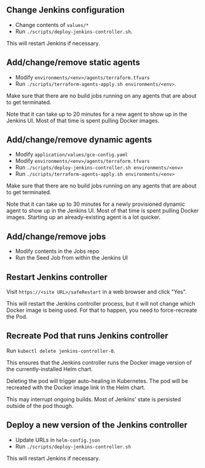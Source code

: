## Change Jenkins configuration

* Change contents of `values/*`
* Run `./scripts/deploy-jenkins-controller.sh`.

This will restart Jenkins if necessary.

## Add/change/remove static agents

* Modify `environments/<env>/agents/terraform.tfvars`
* Run `./scripts/terraform-agents-apply.sh environments/<env>`.

Make sure that there are no build jobs running on any agents that are about to get terminated.

Note that it can take up to 20 minutes for a new agent to show up in the Jenkins UI.
Most of that time is spent pulling Docker images.

## Add/change/remove dynamic agents

* Modify `application/values/gce-config.yaml`
* Modify `environments/<env>/agents/terraform.tfvars`
* Run `./scripts/deploy-jenkins-controller.sh environments/<env>`
* Run `./scripts/terraform-agents-apply.sh environments/<env>`

Make sure that there are no build jobs running on any agents that are about to get terminated.

Note that it can take up to 30 minutes for a newly provisioned dynamic agent to show up in the Jenkins UI.
Most of that time is spent pulling Docker images. Starting up an already-existing agent is a lot quicker.

## Add/change/remove jobs

* Modify contents in the Jobs repo
* Run the Seed Job from within the Jenkins UI

## Restart Jenkins controller

Visit `https://<site URL>/safeRestart` in a web browser and click "Yes".

This will restart the Jenkins controller process, but it will not change
which Docker image is being used. For that to happen, you need to
force-recreate the Pod.

## Recreate Pod that runs Jenkins controller

Run `kubectl delete jenkins-controller-0`.

This ensures that the Jenkins controller runs the Docker image version of the
currently-installed Helm chart.

Deleting the pod will trigger auto-healing in Kubernetes. The pod will be recreated
with the Docker image link in the Helm chart.

This may interrupt ongoing builds. Most of Jenkins' state is persisted outside
of the pod though.

## Deploy a new version of the Jenkins controller

* Update URLs in `helm-config.json`
* Run `./scripts/deploy-jenkins-controller.sh`

This will restart Jenkins if necessary.
